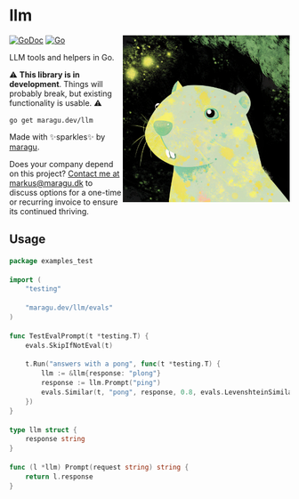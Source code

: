 # llm

<img src="logo.png" alt="Logo" width="300" align="right">

[![GoDoc](https://pkg.go.dev/badge/maragu.dev/llm)](https://pkg.go.dev/maragu.dev/llm)
[![Go](https://github.com/maragudk/llm/actions/workflows/ci.yml/badge.svg)](https://github.com/maragudk/llm/actions/workflows/ci.yml)

LLM tools and helpers in Go.

⚠️ **This library is in development**. Things will probably break, but existing functionality is usable. ⚠️

```shell
go get maragu.dev/llm
```

Made with ✨sparkles✨ by [maragu](https://www.maragu.dev/).

Does your company depend on this project? [Contact me at markus@maragu.dk](mailto:markus@maragu.dk?Subject=Supporting%20your%20project) to discuss options for a one-time or recurring invoice to ensure its continued thriving.

## Usage

```go
package examples_test

import (
	"testing"

	"maragu.dev/llm/evals"
)

func TestEvalPrompt(t *testing.T) {
	evals.SkipIfNotEval(t)

	t.Run("answers with a pong", func(t *testing.T) {
		llm := &llm{response: "plong"}
		response := llm.Prompt("ping")
		evals.Similar(t, "pong", response, 0.8, evals.LevenshteinSimilarityScore)
	})
}

type llm struct {
	response string
}

func (l *llm) Prompt(request string) string {
	return l.response
}
```
